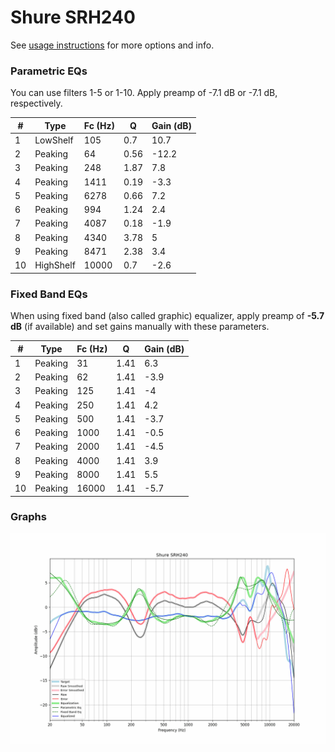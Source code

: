 # Shure SRH240
See [usage instructions](https://github.com/jaakkopasanen/AutoEq#usage) for more options and info.

### Parametric EQs
You can use filters 1-5 or 1-10. Apply preamp of -7.1 dB or -7.1 dB, respectively.

|   # | Type      |   Fc (Hz) |    Q |   Gain (dB) |
|-----|-----------|-----------|------|-------------|
|   1 | LowShelf  |       105 | 0.7  |        10.7 |
|   2 | Peaking   |        64 | 0.56 |       -12.2 |
|   3 | Peaking   |       248 | 1.87 |         7.8 |
|   4 | Peaking   |      1411 | 0.19 |        -3.3 |
|   5 | Peaking   |      6278 | 0.66 |         7.2 |
|   6 | Peaking   |       994 | 1.24 |         2.4 |
|   7 | Peaking   |      4087 | 0.18 |        -1.9 |
|   8 | Peaking   |      4340 | 3.78 |         5   |
|   9 | Peaking   |      8471 | 2.38 |         3.4 |
|  10 | HighShelf |     10000 | 0.7  |        -2.6 |

### Fixed Band EQs
When using fixed band (also called graphic) equalizer, apply preamp of **-5.7 dB** (if available) and set gains manually with these parameters.

|   # | Type    |   Fc (Hz) |    Q |   Gain (dB) |
|-----|---------|-----------|------|-------------|
|   1 | Peaking |        31 | 1.41 |         6.3 |
|   2 | Peaking |        62 | 1.41 |        -3.9 |
|   3 | Peaking |       125 | 1.41 |        -4   |
|   4 | Peaking |       250 | 1.41 |         4.2 |
|   5 | Peaking |       500 | 1.41 |        -3.7 |
|   6 | Peaking |      1000 | 1.41 |        -0.5 |
|   7 | Peaking |      2000 | 1.41 |        -4.5 |
|   8 | Peaking |      4000 | 1.41 |         3.9 |
|   9 | Peaking |      8000 | 1.41 |         5.5 |
|  10 | Peaking |     16000 | 1.41 |        -5.7 |

### Graphs
![](./Shure%20SRH240.png)
